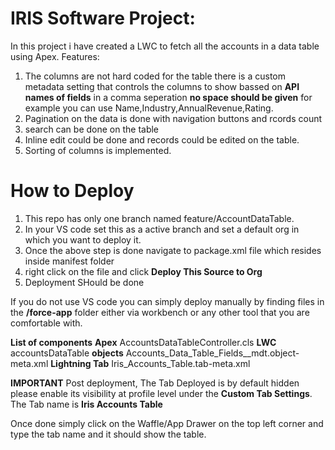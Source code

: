 # IRIS Software Project:

In this project i have created a LWC to fetch all the accounts in a data table using Apex. Features:
1. The columns are not hard coded for the table there is a custom metadata setting that controls the columns to show bassed on **API names of fields** in a comma seperation **no space should be given** for example you can use Name,Industry,AnnualRevenue,Rating.
2. Pagination on the data is done with navigation buttons and rcords count
3. search can be done on the table
4. Inline edit could be done and records could be edited on the table.
5. Sorting of columns is implemented.

# How to Deploy

1. This repo has only one branch named feature/AccountDataTable.
2. In your VS code set this as a active branch and set a default org in which you want to deploy it.
3. Once the above step is done navigate to package.xml file which resides inside manifest folder
4. right click on the file and click **Deploy This Source to Org**
5. Deployment SHould be done

If you do not use VS code you can simply deploy manually by finding files in the **/force-app** folder either via workbench or any other tool that you are comfortable with.

**List of components**
**Apex** AccountsDataTableController.cls
**LWC** accountsDataTable
**objects** Accounts_Data_Table_Fields__mdt.object-meta.xml
**Lightning Tab** Iris_Accounts_Table.tab-meta.xml

**IMPORTANT** Post deployment, The Tab Deployed is by default hidden please enable its visibility at profile level under the **Custom Tab Settings**. The Tab name is **Iris Accounts Table**

Once done simply click on the Waffle/App Drawer on the top left corner and type the tab name and it should show the table.



